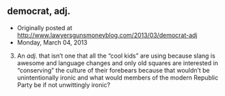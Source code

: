 ## democrat, adj.

 * Originally posted at http://www.lawyersgunsmoneyblog.com/2013/03/democrat-adj
 * Monday, March 04, 2013

3. An _adj._ that isn’t one that all the “cool kids” are using because slang is awesome and language changes and only old squares are interested in “conserving” the culture of their forebears because that wouldn’t be unintentionally ironic and what would members of the modern Republic Party be if not unwittingly ironic?